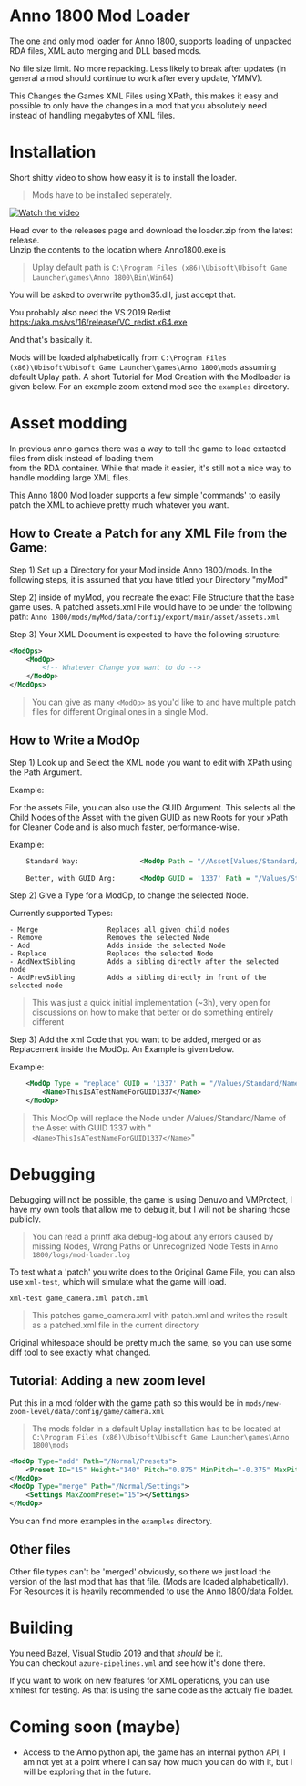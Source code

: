 # Anno 1800 Mod Loader

The one and only mod loader for Anno 1800, supports loading of unpacked RDA files, XML auto merging and DLL based mods.

No file size limit. No more repacking. Less likely to break after updates (in general a mod should continue to work after every update, YMMV). 

This Changes the Games XML Files using XPath, this makes it easy and possible to only have the changes in a mod that you absolutely need instead of handling megabytes of XML files.

# Installation

Short shitty video to show how easy it is to install the loader.
> Mods have to be installed seperately.

<a href="https://files.guettler.space/98e3009f-1232-4705-b2a0-5936bd7ba477.mp4" target="_blank" title="Watch the video"><img src="https://files.guettler.space/98e3009f-1232-4705-b2a0-5936bd7ba477.jpeg" alt="Watch the video" /></a>

Head over to the releases page and download the loader.zip from the latest release.  
Unzip the contents to the location where Anno1800.exe is

> Uplay default path is `C:\Program Files (x86)\Ubisoft\Ubisoft Game Launcher\games\Anno 1800\Bin\Win64`)

You will be asked to overwrite python35.dll, just accept that.

You probably also need the VS 2019 Redist https://aka.ms/vs/16/release/VC_redist.x64.exe

And that's basically it.

Mods will be loaded alphabetically from `C:\Program Files (x86)\Ubisoft\Ubisoft Game Launcher\games\Anno 1800\mods` assuming default Uplay path.
A short Tutorial for Mod Creation with the Modloader is given below. For an example zoom extend mod see the `examples` directory. 


# Asset modding

In previous anno games there was a way to tell the game to load extacted files from disk instead of loading them  
from the RDA container. While that made it easier, it's still not a nice way to handle modding large XML files.

This Anno 1800 Mod loader supports a few simple 'commands' to easily patch the XML to achieve pretty much whatever you want.  

## How to Create a Patch for any XML File from the Game: 

Step 1) Set up a Directory for your Mod inside Anno 1800/mods. In the following steps, it is assumed that you have titled your Directory "myMod"

Step 2) inside of myMod, you recreate the exact File Structure that the base game uses. A patched assets.xml File would have to be under the following path: `Anno 1800/mods/myMod/data/config/export/main/asset/assets.xml`

Step 3) Your XML Document is expected to have the following structure: 
```xml
<ModOps>
    <ModOp>
        <!-- Whatever Change you want to do -->
    </ModOp>
</ModOps>
```
> You can give as many ```<ModOp>``` as you'd like to and have multiple patch files for different Original ones in a single Mod. 

## How to Write a ModOp
    
Step 1) Look up and Select the XML node you want to edit with XPath using the Path Argument. 

Example: 
<ModOp Path = "/Templates/Group[Name = 'Objects']/Template[Name = 'Residence7']/Properties">

For the assets File, you can also use the GUID Argument. This selects all the Child Nodes of the Asset with the given GUID as new Roots for your xPath for Cleaner Code and is also much faster, performance-wise. 

Example: 
```xml
    Standard Way:               <ModOp Path = "//Asset[Values/Standard/GUID = '1137']/Values/Standard/Name">
    
    Better, with GUID Arg:      <ModOp GUID = '1337' Path = "/Values/Standard/Name"> 
```
Step 2) Give a Type for a ModOp, to change the selected Node. 

Currently supported Types: 
```
- Merge                 Replaces all given child nodes
- Remove                Removes the selected Node
- Add                   Adds inside the selected Node
- Replace               Replaces the selected Node
- AddNextSibling        Adds a sibling directly after the selected node   
- AddPrevSibling        Adds a sibling directly in front of the selected node
```
> This was just a quick initial implementation (~3h), very open for discussions on how to make that better or do something entirely different

Step 3) Add the xml Code that you want to be added, merged or as Replacement inside the ModOp. An Example is given below. 

Example: 
```xml
    <ModOp Type = "replace" GUID = '1337' Path = "/Values/Standard/Name">
        <Name>ThisIsATestNameForGUID1337</Name>
    </ModOp>
```
> This ModOp will replace the Node under /Values/Standard/Name of the Asset with GUID 1337 with "```<Name>ThisIsATestNameForGUID1337</Name>```"

# Debugging

Debugging will not be possible, the game is using Denuvo and VMProtect, I have my own tools that allow me to debug it, but I will not be sharing those publicly. 

> You can read a printf aka debug-log about any errors caused by missing Nodes, Wrong Paths or Unrecognized Node Tests in ```Anno 1800/logs/mod-loader.log``` 

To test what a 'patch' you write does to the Original Game File, you can also use `xml-test`, which will simulate what the game will load.

```
xml-test game_camera.xml patch.xml
```

> This patches game_camera.xml with patch.xml and writes the result as a patched.xml file in the current directory

Original whitespace should be pretty much the same, so you can use some diff tool to see exactly what changed.

## Tutorial: Adding a new zoom level

Put this in a mod folder with the game path
so this would be in `mods/new-zoom-level/data/config/game/camera.xml`

> The mods folder in a default Uplay installation has to be located at `C:\Program Files (x86)\Ubisoft\Ubisoft Game Launcher\games\Anno 1800\mods`

```xml
<ModOp Type="add" Path="/Normal/Presets">
    <Preset ID="15" Height="140" Pitch="0.875" MinPitch="-0.375" MaxPitch="1.40" Fov="0.56" />
</ModOp>
<ModOp Type="merge" Path="/Normal/Settings">
    <Settings MaxZoomPreset="15"></Settings>
</ModOp>
```

You can find more examples in the `examples` directory.  


## Other files

Other file types can't be 'merged' obviously, so there we just load the version of the last mod that has that file. (Mods are loaded alphabetically).
For Resources it is heavily recommended to use the Anno 1800/data Folder.  

# Building

You need Bazel, Visual Studio 2019 and that _should_ be it.  
You can checkout `azure-pipelines.yml` and see how it's done there.

If you want to work on new features for XML operations, you can use xmltest for testing. As that is using the same code as the actualy file loader.

# Coming soon (maybe)

- Access to the Anno python api, the game has an internal python API, I am not yet at a point where I can say how much you can do with it, but I will be exploring that in the future.
